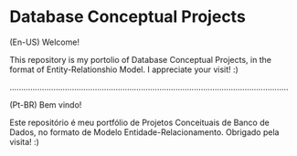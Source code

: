 # Database Conceptual Projects

(En-US)
Welcome!

This repository is my portolio of Database Conceptual Projects, in the format of Entity-Relationshio Model.
I appreciate your visit! :)

.........................................................................................................................

(Pt-BR)
Bem vindo!

Este repositório é meu portfólio de Projetos Conceituais de Banco de Dados, no formato de Modelo Entidade-Relacionamento.
Obrigado pela visita! :)